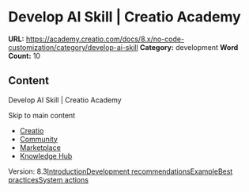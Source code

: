 # Develop AI Skill | Creatio Academy

**URL:**
https://academy.creatio.com/docs/8.x/no-code-customization/category/develop-ai-skill
**Category:** development **Word Count:** 10

## Content

Develop AI Skill | Creatio Academy

Skip to main content

- [Creatio](https://www.creatio.com/)
- [Community](https://community.creatio.com/)
- [Marketplace](https://marketplace.creatio.com/)
- [Knowledge Hub](https://knowledge-hub.creatio.com/)

Version:
8.3[Introduction](/docs/8.x/no-code-customization/customization-tools/ai-tools/creatio-ai/develop-ai-skill/introduction-to-ai-skill-development)[Development recommendations](/docs/8.x/no-code-customization/customization-tools/ai-tools/creatio-ai/develop-ai-skill/intent-development-recommendations)[Example](/docs/8.x/no-code-customization/customization-tools/ai-tools/creatio-ai/develop-ai-skill/develop-ai-skill-example)[Best practices](/docs/8.x/no-code-customization/customization-tools/ai-tools/creatio-ai/develop-ai-skill/best-practices-for-ai-skill-development)[System actions](/docs/8.x/no-code-customization/customization-tools/ai-tools/creatio-ai/develop-ai-skill/system-actions)
